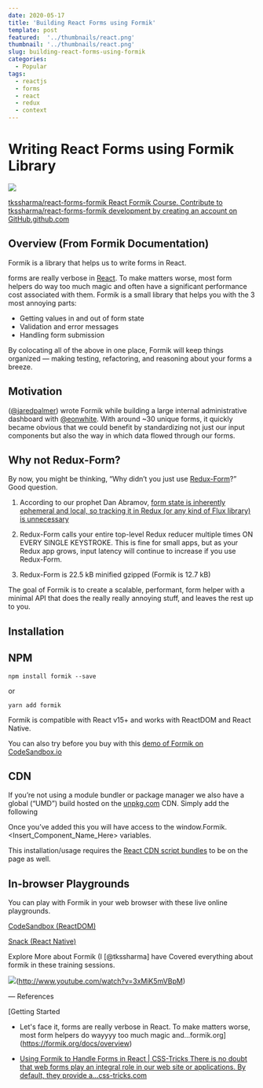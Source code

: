 ```yaml
---
date: 2020-05-17
title: 'Building React Forms using Formik'
template: post
featured:  '../thumbnails/react.png'
thumbnail: '../thumbnails/react.png'
slug: building-react-forms-using-formik
categories:
  - Popular
tags:
  - reactjs
  - forms
  - react
  - redux
  - context
---
```


# Writing React Forms using Formik Library

![](https://img.youtube.com/vi/3xMiK5mVBpM/0.jpg)

[tkssharma/react-forms-formik
React Formik Course. Contribute to tkssharma/react-forms-formik development by creating an account on GitHub.github.com](https://github.com/tkssharma/react-forms-formik)

## Overview (From Formik Documentation)

Formik is a library that helps us to write forms in React.

forms are really verbose in [React](https://github.com/facebook/react). To make matters worse, most form helpers do way too much magic and often have a significant performance cost associated with them. Formik is a small library that helps you with the 3 most annoying parts:

- Getting values in and out of form state
- Validation and error messages
- Handling form submission

By colocating all of the above in one place, Formik will keep things organized — making testing, refactoring, and reasoning about your forms a breeze.

## Motivation

([@jaredpalmer](https://twitter.com/jaredpalmer)) wrote Formik while building a large internal administrative dashboard with [@eonwhite](https://twitter.com/eonwhite). With around ~30 unique forms, it quickly became obvious that we could benefit by standardizing not just our input components but also the way in which data flowed through our forms.

## Why not Redux-Form?

By now, you might be thinking, “Why didn’t you just use [Redux-Form](https://github.com/erikras/redux-form)?” Good question.

1. According to our prophet Dan Abramov, [form state is inherently ephemeral and local, so tracking it in Redux (or any kind of Flux library) is unnecessary](https://github.com/reactjs/redux/issues/1287#issuecomment-175351978)

1. Redux-Form calls your entire top-level Redux reducer multiple times ON EVERY SINGLE KEYSTROKE. This is fine for small apps, but as your Redux app grows, input latency will continue to increase if you use Redux-Form.

1. Redux-Form is 22.5 kB minified gzipped (Formik is 12.7 kB)

The goal of Formik is to create a scalable, performant, form helper with a minimal API that does the really really annoying stuff, and leaves the rest up to you.

## Installation

## NPM

    npm install formik --save

or

    yarn add formik

Formik is compatible with React v15+ and works with ReactDOM and React Native.

You can also try before you buy with this [demo of Formik on CodeSandbox.io](https://codesandbox.io/s/zKrK5YLDZ)

## CDN

If you’re not using a module bundler or package manager we also have a global (“UMD”) build hosted on the [unpkg.com](https://unpkg.com/) CDN. Simply add the following <script> tag to the bottom of your HTML file:

<script src="https://unpkg.com/formik/dist/formik.umd.production.min.js"></script>

Once you’ve added this you will have access to the window.Formik.<Insert_Component_Name_Here> variables.

This installation/usage requires the [React CDN script bundles](https://reactjs.org/docs/cdn-links.html) to be on the page as well.

## In-browser Playgrounds

You can play with Formik in your web browser with these live online playgrounds.

 [CodeSandbox (ReactDOM)](https://codesandbox.io/s/zKrK5YLDZ)

 [Snack (React Native)](https://snack.expo.io/?dependencies=yup%2Cformik%2Creact-native-paper%2Cexpo-constants&sourceUrl=https%3A%2F%2Fgist.githubusercontent.com%2Fbrentvatne%2F700e1dbf9c3e88a11aef8e557627ce3f%2Fraw%2Feeee57721c9890c1212ac34a4c37707f6354f469%2FApp.js)

Explore More about Formik (I [@tkssharma] have Covered everything about formik in these training sessions.

![](https://img.youtube.com/vi/3xMiK5mVBpM/0.jpg)(http://www.youtube.com/watch?v=3xMiK5mVBpM)


— References

[Getting Started

- Let's face it, forms are really verbose in React. To make matters worse, most form helpers do wayyyy too much magic and…formik.org](https://formik.org/docs/overview)

- [Using Formik to Handle Forms in React | CSS-Tricks
There is no doubt that web forms play an integral role in our web site or applications. By default, they provide a…css-tricks.com](https://css-tricks.com/using-formik-to-handle-forms-in-react/)
